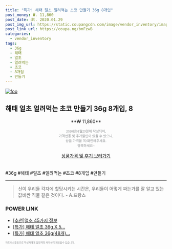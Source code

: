 ```yaml
--- 
title: "특가! 해태 얼초 얼려먹는 초코 만들기 36g 8개입" 
post_money: ₩. 11,860 
post_date: dt. 2020.01.29 
post_img_url: https://static.coupangcdn.com/image/vendor_inventory/images/2019/02/20/9/7/a94010e4-552c-424e-8e38-b74408f58f07.jpg 
post_link_url: https://coupa.ng/bnFzwB 
categories: 
  - vendor_inventory 
tags: 
  - 36g 
  - 해태 
  - 얼초 
  - 얼려먹는 
  - 초코 
  - 8개입 
  - 만들기 
--- 
```

[![foo](https://static.coupangcdn.com/image/vendor_inventory/images/2019/02/20/9/7/a94010e4-552c-424e-8e38-b74408f58f07.jpg)](https://coupa.ng/bnFzwB) 

## 해태 얼초 얼려먹는 초코 만들기 36g 8개입, 8 
<p style="text-align: center;">**₩ 11,860**</p> 
<p style="text-align: center;"><span style="color: #898c8f; font-family: Georgia,Times,serif; font-size: 0.75em;">2020년01월29일에 작성되어, <br>가격변동 및 추가할인이 있을 수 있으니,<br> 상품 가격을 꼭!확인해주세요.<br>행복하세요~</span> 
</p>	 
<div markdown="0" style="text-align: center;"><a href="https://coupa.ng/bnFzwB" class="btn btn--success">상품가격 및 후기 보러가기</a></div> 
<br><br> 
  #36g #해태 #얼초 #얼려먹는 #초코 #8개입 #만들기 
<hr> 

> 신이 우리들 각자에 할당시키는 시간은, 우리들이 어떻게 짜는가를 잘 알고 있는 값비싼 직물 같은 것이다. - A.프랑스 


### POWER LINK

* <a href="https://blog.naver.com/fasyy4321/221788978803" target="_blank">[추천]얼초 45가지 정보</a>
* <a href="https://blog.naver.com/an0733/221790270870" target="_blank">[특가] 해태 얼초 36g X 5...</a>
* <a href="https://blog.naver.com/santokki14/221789688365" target="_blank">[특가] 해태 얼초 36g(48개)...</a>

<span style="color: #898c8f; font-family: Georgia,Times,serif; font-size: 0.55em;">파트너스활동으로 작성자에게 일정액의 커미션이 제공될수 있습니다.</span> 

